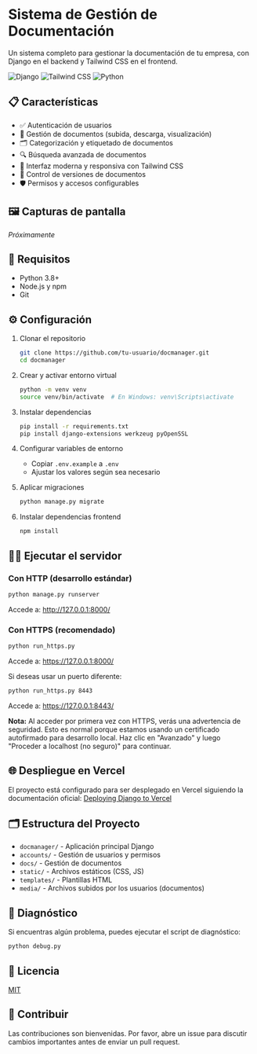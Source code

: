 # Sistema de Gestión de Documentación

Un sistema completo para gestionar la documentación de tu empresa, con Django en el backend y Tailwind CSS en el frontend.

![Django](https://img.shields.io/badge/Django-4.2.10-green)
![Tailwind CSS](https://img.shields.io/badge/Tailwind%20CSS-3.3.3-blue)
![Python](https://img.shields.io/badge/Python-3.8+-yellow)

## 📋 Características

- ✅ Autenticación de usuarios
- 📄 Gestión de documentos (subida, descarga, visualización)
- 🗂️ Categorización y etiquetado de documentos
- 🔍 Búsqueda avanzada de documentos
- 📱 Interfaz moderna y responsiva con Tailwind CSS
- 🔄 Control de versiones de documentos
- 🛡️ Permisos y accesos configurables

## 🖼️ Capturas de pantalla

_Próximamente_

## 🚀 Requisitos

- Python 3.8+
- Node.js y npm
- Git

## ⚙️ Configuración

1. Clonar el repositorio
   ```bash
   git clone https://github.com/tu-usuario/docmanager.git
   cd docmanager
   ```

2. Crear y activar entorno virtual
   ```bash
   python -m venv venv
   source venv/bin/activate  # En Windows: venv\Scripts\activate
   ```

3. Instalar dependencias
   ```bash
   pip install -r requirements.txt
   pip install django-extensions werkzeug pyOpenSSL
   ```

4. Configurar variables de entorno
   - Copiar `.env.example` a `.env`
   - Ajustar los valores según sea necesario

5. Aplicar migraciones
   ```bash
   python manage.py migrate
   ```

6. Instalar dependencias frontend
   ```bash
   npm install
   ```

## 🏃‍♂️ Ejecutar el servidor

### Con HTTP (desarrollo estándar)
```bash
python manage.py runserver
```
Accede a: http://127.0.0.1:8000/

### Con HTTPS (recomendado)
```bash
python run_https.py
```
Accede a: https://127.0.0.1:8000/

Si deseas usar un puerto diferente:
```bash
python run_https.py 8443
```
Accede a: https://127.0.0.1:8443/

**Nota:** Al acceder por primera vez con HTTPS, verás una advertencia de seguridad. Esto es normal porque estamos usando un certificado autofirmado para desarrollo local. Haz clic en "Avanzado" y luego "Proceder a localhost (no seguro)" para continuar.

## 🌐 Despliegue en Vercel

El proyecto está configurado para ser desplegado en Vercel siguiendo la documentación oficial:
[Deploying Django to Vercel](https://vercel.com/guides/deploying-django-to-vercel)

## 🗂️ Estructura del Proyecto

- `docmanager/` - Aplicación principal Django
- `accounts/` - Gestión de usuarios y permisos
- `docs/` - Gestión de documentos
- `static/` - Archivos estáticos (CSS, JS)
- `templates/` - Plantillas HTML
- `media/` - Archivos subidos por los usuarios (documentos)

## 🧪 Diagnóstico

Si encuentras algún problema, puedes ejecutar el script de diagnóstico:
```bash
python debug.py
```

## 📜 Licencia

[MIT](LICENSE)

## 👥 Contribuir

Las contribuciones son bienvenidas. Por favor, abre un issue para discutir cambios importantes antes de enviar un pull request. 
``` 